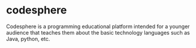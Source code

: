 # codesphere
 Codesphere is a programming educational platform intended for a younger audience that teaches them about the basic technology languages such as Java, python, etc.
